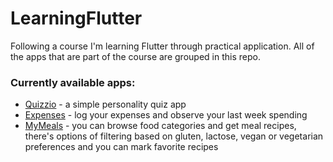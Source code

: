 # LearningFlutter
Following a course I'm learning Flutter through practical application. All of the apps that are part of the course are grouped in this repo.

### Currently available apps: 
* [Quizzio](/quizzio) - a simple personality quiz app
* [Expenses](/expenses) - log your expenses and observe your last week spending 
* [MyMeals](/meals) - you can browse food categories and get meal recipes, there's options of filtering based on gluten, lactose, vegan or vegetarian preferences and you can mark favorite recipes
